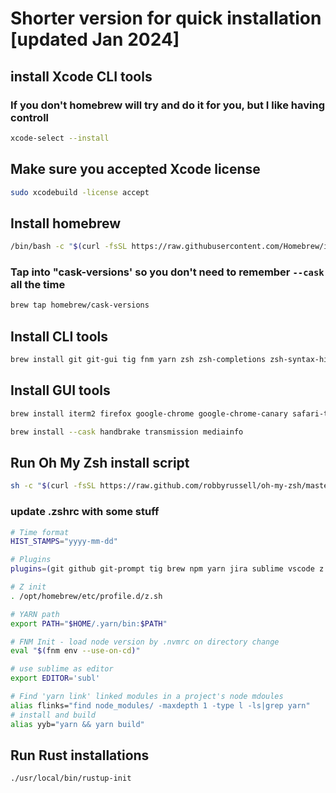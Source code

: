 # Shorter version for quick installation [updated Jan 2024]

## install Xcode CLI tools 

### If you don't homebrew will try and do it for you, but I like having controll

```bash
xcode-select --install
```

## Make sure you accepted Xcode license  

```bash
sudo xcodebuild -license accept
```

## Install homebrew

```bash
/bin/bash -c "$(curl -fsSL https://raw.githubusercontent.com/Homebrew/install/HEAD/install.sh)"
```

### Tap into "cask-versions' so you don't need to remember `--cask` all the time

```bash
brew tap homebrew/cask-versions
```

## Install CLI tools

```bash
brew install git git-gui tig fnm yarn zsh zsh-completions zsh-syntax-highlighting tldr z ag htop mas rustup-init
```

## Install GUI tools

```bash
brew install iterm2 firefox google-chrome google-chrome-canary safari-technology-preview firefox-nightly microsoft-edge-dev teamviewer charles alfred sublime-text visual-studio-code github vlc subler handbrake plex transmission mediainfo backblaze backblaze-downloader dropbox rsyncosx telegram signal discord adobe-creative-cloud blender steam steamcmd dosbox-x qlcolorcode qlstephen qlmarkdown quicklook-json qlimagesize suspicious-package apparency quicklookase qlvideo quicklook-csv

brew install --cask handbrake transmission mediainfo
```

## Run Oh My Zsh install script

```bash
sh -c "$(curl -fsSL https://raw.github.com/robbyrussell/oh-my-zsh/master/tools/install.sh)"
```

### update .zshrc with some stuff

```bash
# Time format
HIST_STAMPS="yyyy-mm-dd"

# Plugins
plugins=(git github git-prompt tig brew npm yarn jira sublime vscode z grunt macos sudo iterm2 rust swiftpm)

# Z init
. /opt/homebrew/etc/profile.d/z.sh

# YARN path
export PATH="$HOME/.yarn/bin:$PATH"

# FNM Init - load node version by .nvmrc on directory change
eval "$(fnm env --use-on-cd)"

# use sublime as editor
export EDITOR='subl'

# Find 'yarn link' linked modules in a project's node mdoules
alias flinks="find node_modules/ -maxdepth 1 -type l -ls|grep yarn"
# install and build
alias yyb="yarn && yarn build"
```

## Run Rust installations

```bash
./usr/local/bin/rustup-init
```
